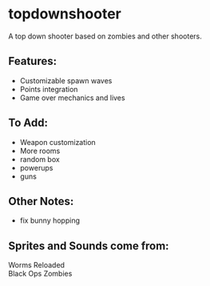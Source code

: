 # topdownshooter

A top down shooter based on zombies and other shooters.

## Features:

- Customizable spawn waves
- Points integration
- Game over mechanics and lives

## To Add:

- Weapon customization
- More rooms
- random box
- powerups
- guns

## Other Notes:
- fix bunny hopping

## Sprites and Sounds come from:

Worms Reloaded  
Black Ops Zombies